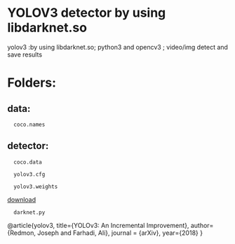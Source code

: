 YOLOV3 detector by using libdarknet.so
====
yolov3 :by using libdarknet.so; python3 and opencv3 ; video/img detect and save results

# Folders: 

  ## data: 
  
      coco.names
    
  ## detector:
      coco.data
      
      yolov3.cfg
      
      yolov3.weights 
[download](https://pjreddie.com/darknet/yolo "https://pjreddie.com/darknet/yolo/")
     
      darknet.py
    
    
    
    
    
    

@article{yolov3,
  title={YOLOv3: An Incremental Improvement},
  author={Redmon, Joseph and Farhadi, Ali},
  journal = {arXiv},
  year={2018}
}

